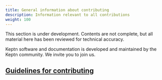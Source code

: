 ```yaml
---
title: General information about contributing
description: Information relevant to all contributions
weight: 100
---
```


This section is under development.
Contents are not complete,
but all material here has been reviewed for technical accuracy.

Keptn software and documentation
is developed and maintained by the Keptn community.
We invite you to join us.

## [Guidelines for contributing](./guidelines_for_contributing/_index.md)